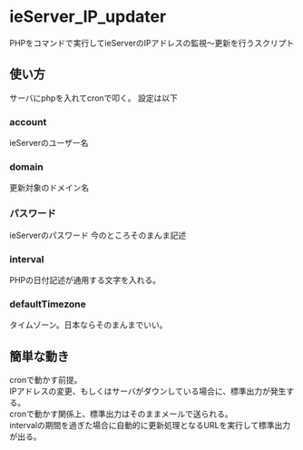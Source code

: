 # ieServer_IP_updater
PHPをコマンドで実行してieServerのIPアドレスの監視〜更新を行うスクリプト

## 使い方
サーバにphpを入れてcronで叩く。
設定は以下

### account
ieServerのユーザー名

### domain
更新対象のドメイン名

### パスワード
ieServerのパスワード
今のところそのまんま記述

### interval
PHPの日付記述が通用する文字を入れる。  

### defaultTimezone
タイムゾーン。日本ならそのまんまでいい。

## 簡単な動き
cronで動かす前提。  
IPアドレスの変更、もしくはサーバがダウンしている場合に、標準出力が発生する。  
cronで動かす関係上、標準出力はそのままメールで送られる。  
intervalの期間を過ぎた場合に自動的に更新処理となるURLを実行して標準出力が出る。 
